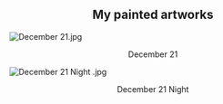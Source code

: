 <h2 align="center">My painted artworks</h2>

![December 21.jpg](December%2021.jpg)
<div align="center"> December 21</div>

![December 21 Night .jpg](December%2021%20Night%20.jpg)
<div align="center"> December 21 Night </div>

